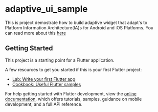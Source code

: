 # adaptive_ui_sample

This is project demostrate how to build adaptive widget that adapt's to Platform Information Architecture(IA)s for Android and iOS Platforms.
You can read more about this [here](https://docs.google.com/document/d/1gATEHDWHUU4p-m1zu_2dhQiDgfXkx9y4_DE-iWaTlms/edit?usp=sharing)

## Getting Started

This project is a starting point for a Flutter application.

A few resources to get you started if this is your first Flutter project:

- [Lab: Write your first Flutter app](https://docs.flutter.dev/get-started/codelab)
- [Cookbook: Useful Flutter samples](https://docs.flutter.dev/cookbook)

For help getting started with Flutter development, view the
[online documentation](https://docs.flutter.dev/), which offers tutorials,
samples, guidance on mobile development, and a full API reference.
